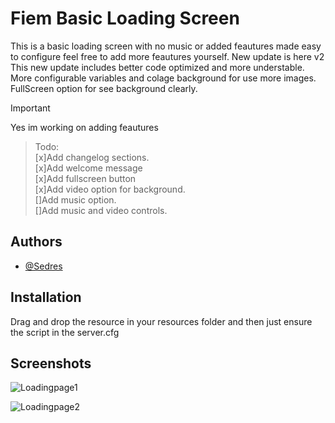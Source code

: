 
# Fiem Basic Loading Screen

This is a basic loading screen with no music or added feautures made easy to configure feel free to add more feautures yourself.
New update is here v2
This new update includes better code optimized and more understable.
More configurable variables and colage background for use more images.
FullScreen option for see background clearly.

> [!IMPORTANT]
> Yes im working on adding feautures


> Todo:<br />
> [x]Add changelog sections.<br />
> [x]Add welcome message<br />
> [x]Add fullscreen button <br />
> [x]Add video option for background.<br />
> []Add music option.<br />
> []Add music and video controls.<br />

## Authors

- [@Sedres](https://github.com/Sedres)


## Installation

Drag and drop the resource in your resources folder and then just ensure the script in the server.cfg
## Screenshots

![Loadingpage1](https://github.com/Sedres/w_loading/assets/104393203/a30dc0fb-0d17-4591-a232-26183456f01a)

![Loadingpage2](https://github.com/Sedres/w_loading/assets/104393203/b660e20d-da1c-46d8-8db9-d7da4b8c857c)
